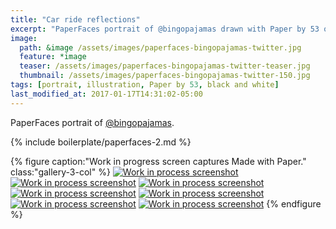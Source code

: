 ```yaml
---
title: "Car ride reflections"
excerpt: "PaperFaces portrait of @bingopajamas drawn with Paper by 53 on an iPad."
image: 
  path: &image /assets/images/paperfaces-bingopajamas-twitter.jpg 
  feature: *image
  teaser: /assets/images/paperfaces-bingopajamas-twitter-teaser.jpg
  thumbnail: /assets/images/paperfaces-bingopajamas-twitter-150.jpg
tags: [portrait, illustration, Paper by 53, black and white]
last_modified_at: 2017-01-17T14:31:02-05:00
---
```


PaperFaces portrait of [@bingopajamas](https://twitter.com/bingopajamas).

{% include boilerplate/paperfaces-2.md %}

{% figure caption:"Work in progress screen captures Made with Paper." class:"gallery-3-col" %}
[![Work in process screenshot](/assets/images/paperfaces-bingopajamas-process-1-600.jpg)](/assets/images/paperfaces-bingopajamas-process-1-lg.jpg)
[![Work in process screenshot](/assets/images/paperfaces-bingopajamas-process-2-600.jpg)](/assets/images/paperfaces-bingopajamas-process-2-lg.jpg)
[![Work in process screenshot](/assets/images/paperfaces-bingopajamas-process-3-600.jpg)](/assets/images/paperfaces-bingopajamas-process-3-lg.jpg)
[![Work in process screenshot](/assets/images/paperfaces-bingopajamas-process-4-600.jpg)](/assets/images/paperfaces-bingopajamas-process-4-lg.jpg)
[![Work in process screenshot](/assets/images/paperfaces-bingopajamas-process-5-600.jpg)](/assets/images/paperfaces-bingopajamas-process-5-lg.jpg)
[![Work in process screenshot](/assets/images/paperfaces-bingopajamas-process-6-600.jpg)](/assets/images/paperfaces-bingopajamas-process-6-lg.jpg)
[![Work in process screenshot](/assets/images/paperfaces-bingopajamas-process-7-600.jpg)](/assets/images/paperfaces-bingopajamas-process-7-lg.jpg)
{% endfigure %}
